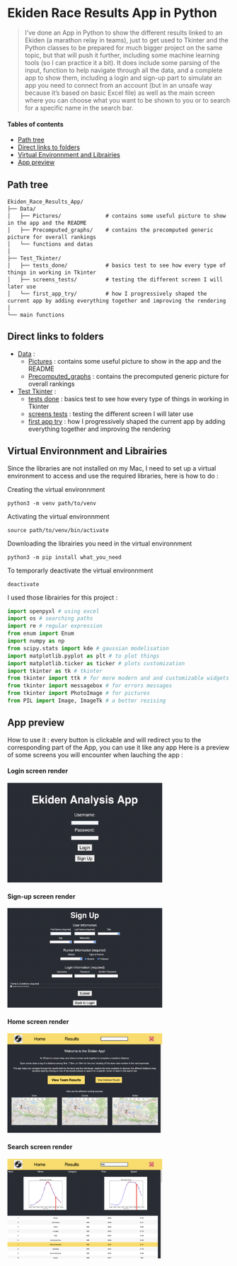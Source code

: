 # Ekiden Race Results App in Python  
> I’ve done an App in Python to show the different results linked to an Ekiden (a marathon relay in teams), just to get used to Tkinter and the Python classes to be prepared for much bigger project on the same topic, but that will push it further, including some machine learning tools (so I can practice it a bit). It does include some parsing of the input, function to help navigate through all the data, and a complete app to show them, including a login and sign-up part to simulate an app you need to connect from an account (but in an unsafe way because it’s based on basic Excel file) as well as the main screen where you can choose what you want to be shown to you or to search for a specific name in the search bar.


#### Tables of contents
* [Path tree](#path-tree)
* [Direct links to folders](#direct-links-to-folders)  
* [Virtual Environnment and Librairies](#virtual-environnment-and-librairies)  
* [App preview](#app-preview)


## Path tree
```
Ekiden_Race_Results_App/
├── Data/
│   ├── Pictures/              # contains some useful picture to show in the app and the README
│   ├── Precomputed_graphs/    # contains the precomputed generic picture for overall rankings
│   └── functions and datas
│
├── Test_Tkinter/
│   ├── tests_done/            # basics test to see how every type of things in working in Tkinter
│   ├── screens_tests/         # testing the different screen I will later use 
│   └── first_app_try/         # how I progressively shaped the current app by adding everything together and improving the rendering
│
└── main functions             
```


## Direct links to folders 
* [Data](./Data/) :
    * [Pictures](./Data/Pictures/) : contains some useful picture to show in the app and the README
    * [Precomputed_graphs](./Data/Precomputed_graphs/) : contains the precomputed generic picture for overall rankings
* [Test Tkinter](./Test_Tkinter/) : 
    * [tests done](./Test_Tkinter/tests_done/) : basics test to see how every type of things in working in Tkinter 
    * [screens tests](./Test_Tkinter/screens_tests/) : testing the different screen I will later use 
    * [first app try](./Test_Tkinter/first_app_try/) : how I progressively shaped the current app by adding everything together and improving the rendering


## Virtual Environnment and Librairies
Since the libraries are not installed on my Mac, I need to set up a virtual environment to access and use the required libraries, here is how to do :

Creating the virtual environnment
```
python3 -m venv path/to/venv
```
Activating the virtual environnment
```
source path/to/venv/bin/activate
```
Downloading the librairies you need in the virtual environnment
```
python3 -m pip install what_you_need
```
To temporarly deactivate the virtual environnment
```
deactivate 
```

I used those librairies for this project : 
```py
import openpyxl # using excel 
import os # searching paths
import re # regular expression
from enum import Enum
import numpy as np
from scipy.stats import kde # gaussian modelisation
import matplotlib.pyplot as plt # to plot things
import matplotlib.ticker as ticker # plots customization
import tkinter as tk # tkinter 
from tkinter import ttk # for more modern and and customizable widgets 
from tkinter import messagebox # for errors messages
from tkinter import PhotoImage # for pictures 
from PIL import Image, ImageTk # a better rezising
```


## App preview 
How to use it : every button is clickable and will redirect you to the corresponding part of the App, you can use it like any app 
Here is a preview of some screens you will encounter when lauching the app : 
#### Login screen render
<img src="./Data/Pictures/login_screen_render.png" alt="login_screen_render" width="350" height="225"/>

#### Sign-up screen render
<img src="./Data/Pictures/signup_screen_render.png" alt="signup_screen_render" width="350" height="225"/>

#### Home screen render
<img src="./Data/Pictures/home_screen_render.png" alt="home_screen_render" width="350" height="225"/>

#### Search screen render
<img src="./Data/Pictures/search_screen_render.png" alt="search_screen_render" width="350" height="225"/>

